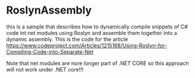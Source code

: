 # RoslynAssembly
this is a sample that describes how to dynamically compile snippets of C# code int net modules using Roslyn and assemble them together
into a dynamic assembly. 
This is the code for the article https://www.codeproject.com/Articles/1215168/Using-Roslyn-for-Compiling-Code-into-Separate-Net

Note that net modules are nore longer part of .NET CORE so this approach will not work under .NET core!!!
